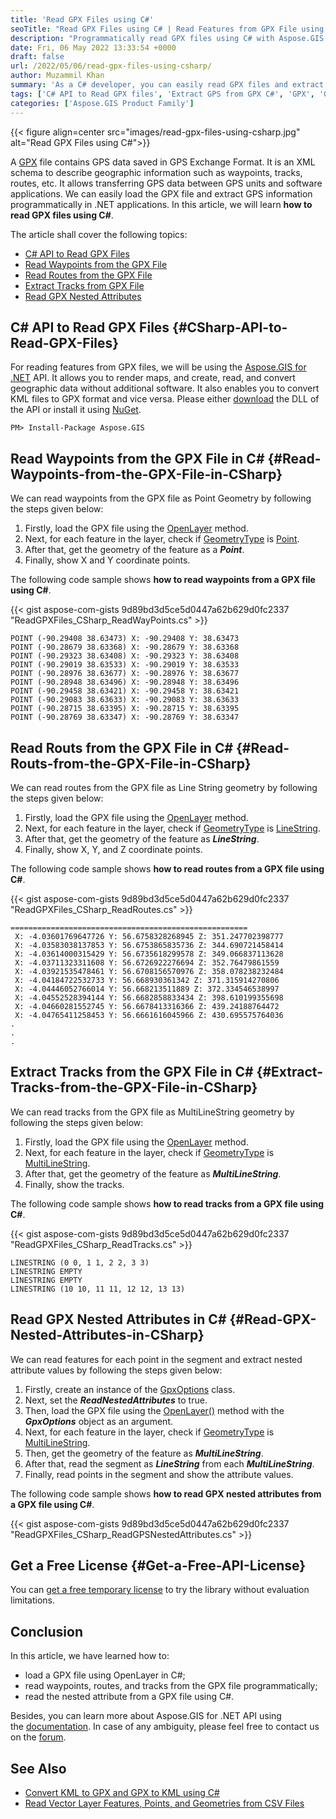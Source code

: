 ```yaml
---
title: 'Read GPX Files using C#'
seoTitle: "Read GPX Files using C# | Read Features from GPX File using C#"
description: "Programmatically read GPX files using C# with Aspose.GIS for .NET API. Read features, points, and geometries from GPX files in your .NET applications."
date: Fri, 06 May 2022 13:33:54 +0000
draft: false
url: /2022/05/06/read-gpx-files-using-csharp/
author: Muzammil Khan
summary: 'As a C# developer, you can easily read GPX files and extract GPS data such as waypoints, tracks, routes, etc. In this article, you will learn **how to read GPX files using C#**.'
tags: ['C# API to Read GPX files', 'Extract GPS from GPX C#', 'GPX', 'GPX in C#', 'Load GPX C#', 'Read Features from GPX File using C#', 'Read GPX files in C#', 'Read Points from GPX C#', 'Read Routes from GPX C#', 'Read Tracks from GPX C#']
categories: ['Aspose.GIS Product Family']
---
```




{{< figure align=center src="images/read-gpx-files-using-csharp.jpg" alt="Read GPX Files using C#">}}


A [GPX][1] file contains GPS data saved in GPS Exchange Format. It is an XML schema to describe geographic information such as waypoints, tracks, routes, etc. It allows transferring GPS data between GPS units and software applications. We can easily load the GPX file and extract GPS information programmatically in .NET applications. In this article, we will learn **how to read GPX files using C#**.

The article shall cover the following topics:

*   [C# API to Read GPX Files][2]
*   [Read Waypoints from the GPX File][3]
*   [Read Routes from the GPX File][4]
*   [Extract Tracks from GPX File][5]
*   [Read GPX Nested Attributes][6]

## C# API to Read GPX Files {#CSharp-API-to-Read-GPX-Files}

For reading features from GPX files, we will be using the [Aspose.GIS for .NET][7] API. It allows you to render maps, and create, read, and convert geographic data without additional software. It also enables you to convert KML files to GPX format and vice versa. Please either [download][8] the DLL of the API or install it using [NuGet][9].

```
PM> Install-Package Aspose.GIS
```

## Read Waypoints from the GPX File in C# {#Read-Waypoints-from-the-GPX-File-in-CSharp}

We can read waypoints from the GPX file as Point Geometry by following the steps given below:

1.  Firstly, load the GPX file using the [OpenLayer][10] method.
2.  Next, for each feature in the layer, check if [GeometryType][11] is [Point][12].
3.  After that, get the geometry of the feature as a **_Point_**.
4.  Finally, show X and Y coordinate points.

The following code sample shows **how to read waypoints from a GPX file using C#**.

{{< gist aspose-com-gists 9d89bd3d5ce5d0447a62b629d0fc2337 "ReadGPXFiles_CSharp_ReadWayPoints.cs" >}}

```
POINT (-90.29408 38.63473) X: -90.29408 Y: 38.63473
POINT (-90.28679 38.63368) X: -90.28679 Y: 38.63368
POINT (-90.29323 38.63408) X: -90.29323 Y: 38.63408
POINT (-90.29019 38.63533) X: -90.29019 Y: 38.63533
POINT (-90.28976 38.63677) X: -90.28976 Y: 38.63677
POINT (-90.28948 38.63496) X: -90.28948 Y: 38.63496
POINT (-90.29458 38.63421) X: -90.29458 Y: 38.63421
POINT (-90.29083 38.63633) X: -90.29083 Y: 38.63633
POINT (-90.28715 38.63395) X: -90.28715 Y: 38.63395
POINT (-90.28769 38.63347) X: -90.28769 Y: 38.63347
```

## Read Routs from the GPX File in C# {#Read-Routs-from-the-GPX-File-in-CSharp}

We can read routes from the GPX file as Line String geometry by following the steps given below:

1.  Firstly, load the GPX file using the [OpenLayer][13] method.
2.  Next, for each feature in the layer, check if [GeometryType][14] is [LineString][15].
3.  After that, get the geometry of the feature as **_LineString_**.
4.  Finally, show X, Y, and Z coordinate points.

The following code sample shows **how to read routes from a GPX file using C#**.

{{< gist aspose-com-gists 9d89bd3d5ce5d0447a62b629d0fc2337 "ReadGPXFiles_CSharp_ReadRoutes.cs" >}}

```
=====================================================
 X: -4.03601769647726 Y: 56.6758328268945 Z: 351.247702398777
 X: -4.03583038137853 Y: 56.6753865835736 Z: 344.690721458414
 X: -4.03614000315429 Y: 56.6735618299578 Z: 349.066837113628
 X: -4.03711323311608 Y: 56.6726922276694 Z: 352.76479861559
 X: -4.03921535478461 Y: 56.6708156570976 Z: 358.078238232484
 X: -4.04184722532733 Y: 56.668930361342 Z: 371.315914270806
 X: -4.04446052766014 Y: 56.668213511889 Z: 372.334546538997
 X: -4.04552528394144 Y: 56.6682858833434 Z: 398.610199355698
 X: -4.04660281552745 Y: 56.6678413316366 Z: 439.24188764472
 X: -4.04765411258453 Y: 56.6661616045966 Z: 430.695575764036
.
.
.
```

## Extract Tracks from the GPX File in C# {#Extract-Tracks-from-the-GPX-File-in-CSharp}

We can read tracks from the GPX file as MultiLineString geometry by following the steps given below:

1.  Firstly, load the GPX file using the [OpenLayer][16] method.
2.  Next, for each feature in the layer, check if [GeometryType][17] is [MultiLineString][18].
3.  After that, get the geometry of the feature as **_MultiLineString_**.
4.  Finally, show the tracks.

The following code sample shows **how to read tracks from a GPX file using C#**.

{{< gist aspose-com-gists 9d89bd3d5ce5d0447a62b629d0fc2337 "ReadGPXFiles_CSharp_ReadTracks.cs" >}}

```
LINESTRING (0 0, 1 1, 2 2, 3 3)
LINESTRING EMPTY
LINESTRING EMPTY
LINESTRING (10 10, 11 11, 12 12, 13 13)
```

## Read GPX Nested Attributes in C# {#Read-GPX-Nested-Attributes-in-CSharp}

We can read features for each point in the segment and extract nested attribute values by following the steps given below:

1.  Firstly, create an instance of the [GpxOptions][19] class.
2.  Next, set the **_ReadNestedAttributes_** to true.
3.  Then, load the GPX file using the [OpenLayer()][20] method with the **_GpxOptions_** object as an argument.
4.  Next, for each feature in the layer, check if [GeometryType][21] is [MultiLineString][22].
5.  Then, get the geometry of the feature as **_MultiLineString_**.
6.  After that, read the segment as **_LineString_** from each **_MultiLineString_**.
7.  Finally, read points in the segment and show the attribute values.

The following code sample shows **how to read GPX nested attributes from a GPX file using C#**.

{{< gist aspose-com-gists 9d89bd3d5ce5d0447a62b629d0fc2337 "ReadGPXFiles_CSharp_ReadGPSNestedAttributes.cs" >}}

## Get a Free License {#Get-a-Free-API-License}

You can [get a free temporary license][23] to try the library without evaluation limitations.

## Conclusion

In this article, we have learned how to:

*   load a GPX file using OpenLayer in C#;
*   read waypoints, routes, and tracks from the GPX file programmatically;
*   read the nested attribute from a GPX file using C#.

Besides, you can learn more about Aspose.GIS for .NET API using the [documentation][24]. In case of any ambiguity, please feel free to contact us on the [forum][25].

## See Also

*   [Convert KML to GPX and GPX to KML using C#][26]
*   [Read Vector Layer Features, Points, and Geometries from CSV Files][27]




[1]: https://docs.fileformat.com/gis/gpx/
[2]: #CSharp-API-to-Read-GPX-Files
[3]: #Read-Waypoints-from-the-GPX-File-in-CSharp
[4]: #Read-Routs-from-the-GPX-File-in-CSharp
[5]: #Extract-Tracks-from-the-GPX-File-in-CSharp
[6]: #Read-GPX-Nested-Attributes-in-CSharp
[7]: https://products.aspose.com/gis/net/
[8]: https://downloads.aspose.com/gis/net
[9]: https://www.nuget.org/packages/Aspose.GIS/
[10]: https://apireference.aspose.com/gis/net/aspose.gis.filedriver/openlayer/methods/2
[11]: https://apireference.aspose.com/gis/net/aspose.gis.geometries/geometrytype
[12]: https://apireference.aspose.com/gis/net/aspose.gis.geometries/point
[13]: https://apireference.aspose.com/gis/net/aspose.gis.filedriver/openlayer/methods/2
[14]: https://apireference.aspose.com/gis/net/aspose.gis.geometries/geometrytype
[15]: https://apireference.aspose.com/gis/net/aspose.gis.geometries/linestring
[16]: https://apireference.aspose.com/gis/net/aspose.gis.filedriver/openlayer/methods/2
[17]: https://apireference.aspose.com/gis/net/aspose.gis.geometries/geometrytype
[18]: https://apireference.aspose.com/gis/net/aspose.gis.geometries/multilinestring
[19]: https://apireference.aspose.com/gis/net/aspose.gis.formats.gpx/gpxoptions
[20]: https://apireference.aspose.com/gis/net/aspose.gis.formats.gpx.gpxdriver/openlayer/methods/2
[21]: https://apireference.aspose.com/gis/net/aspose.gis.geometries/geometrytype
[22]: https://apireference.aspose.com/gis/net/aspose.gis.geometries/multilinestring
[23]: https://purchase.aspose.com/temporary-license
[24]: https://docs.aspose.com/gis/net/
[25]: https://forum.aspose.com/c/gis/33
[26]: https://blog.aspose.com/2021/11/19/convert-kml-to-gpx-and-gpx-to-kml-using-csharp/
[27]: https://blog.aspose.com/2021/11/05/read-vector-layer-features-points-and-geometries-from-csv-files/




